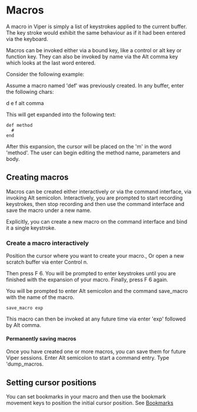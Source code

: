 # Macros

A macro in Viper is simply a list of keystrokes applied to the current buffer.
The key stroke would exhibit the same behaviour as if it had been entered via the keyboard.

Macros can be invoked either via a bound key, like a control or alt key or function key.
They can also be invoked by name via the Alt comma key which looks at the last word entered.

Consider the following example:

Assume a macro named 'def' was previously created.
In any buffer, enter the following chars:

d e f alt comma

This will get expanded into the following text:

```
def method
  #
end
```

After this expansion, the cursor will be placed on the 'm' in the word 'method'.
The user can begin editing the method name, parameters and body.

## Creating macros

Macros can be created either interactively or via the command interface, via invoking Alt semicolon.
Interactively, you are prompted to start recording keystrokes, then stop recording and then use
the command interface and save the  macro under a new name.

Explicitly, you can create a new macro  on the command interface and bind it
a single keystroke.




### Create a macro interactively

Position the cursor where you want to create your macro., Or open a new scratch buffer
via enter Control n.

Then press F 6. You will be prompted to enter keystrokes
until you are finished with the expansion of your macro. Finally, press F 6 again.


You will be prompted  to enter Alt semicolon and the command save_macro with the 
name of the macro.

```
save_macro exp
```


This macro can then be invoked at any future time via enter 'exp' followed by Alt comma.

#### Permanently saving macros 

Once you have created one or more macros, you can save them for future Viper sessions.
Enter Alt semicolon to start a command entry. Type
'dump_macros.


## Setting cursor positions

You can set bookmarks in your macro and then use the 
bookmark movement keys to position the initial cursor position. See [Bookmarks](bookmarks)

